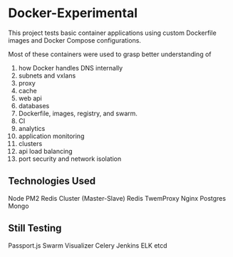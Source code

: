 # Docker-Experimental

This project tests basic container applications using custom Dockerfile images and Docker Compose configurations.

Most of these containers were used to grasp better understanding of
1. how Docker handles DNS internally
2. subnets and vxlans
3. proxy
4. cache
5. web api
6. databases
7. Dockerfile, images, registry, and swarm.
8. CI
9. analytics
10. application monitoring
11. clusters
12. api load balancing
13. port security and network isolation

## Technologies Used
Node
PM2
Redis Cluster (Master-Slave)
Redis TwemProxy
Nginx
Postgres
Mongo

## Still Testing
Passport.js
Swarm Visualizer
Celery
Jenkins
ELK
etcd

